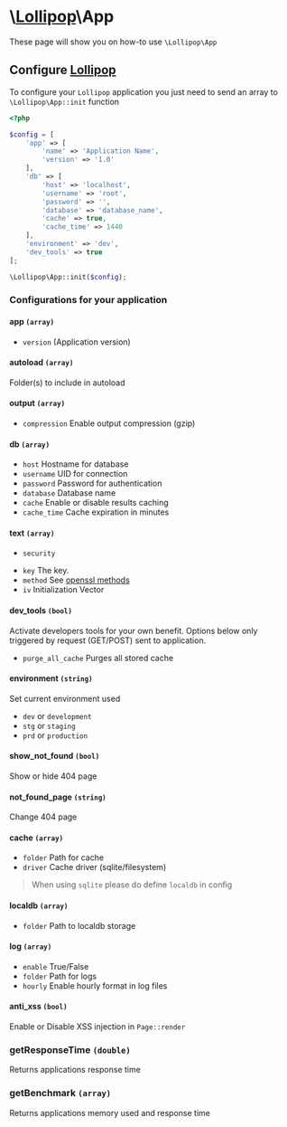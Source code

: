 # \\[Lollipop](https://github.com/jabernardo/lollipop-php)\App

These page will show you on how-to use ```\Lollipop\App``` 

## Configure [Lollipop](https://github.com/jabernardo/lollipop-php)

To configure your ```Lollipop``` application you just need to send an array to 
```\Lollipop\App::init``` function

```php
<?php

$config = [
    'app' => [
        'name' => 'Application Name',
        'version' => '1.0'
    ],
    'db' => [
        'host' => 'localhost',
        'username' => 'root',
        'password' => '',
        'database' => 'database_name',
        'cache' => true,
        'cache_time' => 1440
    ],
    'environment' => 'dev',
    'dev_tools' => true
];

\Lollipop\App::init($config);


```

### Configurations for your application

#### app ```(array)```
- ```version``` (Application version)

#### autoload ```(array)```
Folder(s) to include in autoload

#### output ```(array)```
- ```compression``` Enable output compression (gzip)

#### db ```(array)```
- ```host``` Hostname for database
- ```username``` UID for connection
- ```password``` Password for authentication
- ```database``` Database name
- ```cache``` Enable or disable results caching
- ```cache_time``` Cache expiration in minutes

#### text ```(array)```
* ```security```
+ ```key``` The key.
+ ```method``` See [openssl methods](https://secure.php.net/manual/en/function.openssl-get-cipher-methods.php)
+ ```iv``` Initialization Vector

#### dev_tools ```(bool)```
Activate developers tools for your own benefit. Options below only triggered by request (GET/POST) sent to application.

- ```purge_all_cache``` Purges all stored cache

#### environment ```(string)```
Set current environment used

- ```dev``` or ```development```
- ```stg``` or ```staging```
- ```prd``` or ```production```

#### show_not_found ```(bool)```
Show or hide 404 page

#### not_found_page ```(string)```
Change 404 page

#### cache ```(array)```

- ```folder``` Path for cache
- ```driver``` Cache driver (sqlite/filesystem)

> When using `sqlite` please do define `localdb` in config

#### localdb ```(array)```

- ```folder``` Path to localdb storage

#### log ```(array)```

- ```enable``` True/False
- ```folder``` Path for logs
- ```hourly``` Enable hourly format in log files

#### anti_xss ```(bool)```

Enable or Disable XSS injection in ```Page::render```


### getResponseTime ```(double)```
Returns applications response time

### getBenchmark ```(array)```
Returns applications memory used and response time
